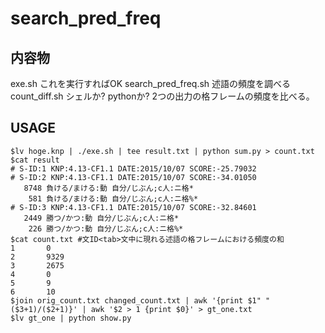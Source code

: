 # search_pred_freq

## 内容物
exe.sh これを実行すればOK
search_pred_freq.sh 述語の頻度を調べる
count_diff.sh シェルか? pythonか? 2つの出力の格フレームの頻度を比べる。

## USAGE
```
$lv hoge.knp | ./exe.sh | tee result.txt | python sum.py > count.txt
$cat result
# S-ID:1 KNP:4.13-CF1.1 DATE:2015/10/07 SCORE:-25.79032
# S-ID:2 KNP:4.13-CF1.1 DATE:2015/10/07 SCORE:-34.01050
   8748 負ける/まける:動 自分/じぶん;c人:ニ格*
    581 負ける/まける:動 自分/じぶん;c人:ニ格%*
# S-ID:3 KNP:4.13-CF1.1 DATE:2015/10/07 SCORE:-32.84601
   2449 勝つ/かつ:動 自分/じぶん;c人:ニ格*
    226 勝つ/かつ:動 自分/じぶん;c人:ニ格%*
$cat count.txt #文ID<tab>文中に現れる述語の格フレームにおける頻度の和
1       0
2       9329
3       2675
4       0
5       9
6       10
$join orig_count.txt changed_count.txt | awk '{print $1" "($3+1)/($2+1)}' | awk '$2 > 1 {print $0}' > gt_one.txt
$lv gt_one | python show.py
```
